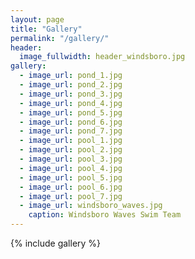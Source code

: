 ```yaml
---
layout: page
title: "Gallery"
permalink: "/gallery/"
header:
  image_fullwidth: header_windsboro.jpg
gallery:
  - image_url: pond_1.jpg
  - image_url: pond_2.jpg
  - image_url: pond_3.jpg
  - image_url: pond_4.jpg
  - image_url: pond_5.jpg
  - image_url: pond_6.jpg
  - image_url: pond_7.jpg
  - image_url: pool_1.jpg
  - image_url: pool_2.jpg
  - image_url: pool_3.jpg
  - image_url: pool_4.jpg
  - image_url: pool_5.jpg
  - image_url: pool_6.jpg
  - image_url: pool_7.jpg
  - image_url: windsboro_waves.jpg
    caption: Windsboro Waves Swim Team
---
```

{% include gallery %}
